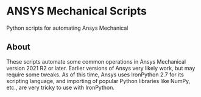 # ANSYS Mechanical Scripts

Python scripts for automating Ansys Mechanical

## About
These scripts automate some common operations in Ansys Mechanical version 2021 R2 or later.
Earlier versions of Ansys very likely work, but may require some tweaks.
As of this time, Ansys uses IronPython 2.7 for its scripting language, and importing of popular Python libraries like NumPy, etc., are very tricky to use with IronPython.